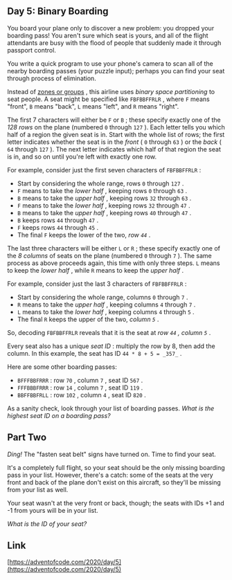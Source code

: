## Day 5: Binary Boarding

You board your plane only to discover a new problem: you dropped your boarding pass! You aren't sure which seat is yours, and all of the flight attendants are busy with the flood of people that suddenly made it through passport control.

You write a quick program to use your phone's camera to scan all of the nearby boarding passes (your puzzle input); perhaps you can find your seat through process of elimination.

Instead of [zones or groups](https://www.youtube.com/watch?v=oAHbLRjF0vo) , this airline uses _binary space partitioning_ to seat people. A seat might be specified like `FBFBBFFRLR` , where `F` means "front", `B` means "back", `L` means "left", and `R` means "right".

The first 7 characters will either be `F` or `B` ; these specify exactly one of the _128 rows_ on the plane (numbered `0` through `127` ). Each letter tells you which half of a region the given seat is in. Start with the whole list of rows; the first letter indicates whether the seat is in the _front_ ( `0` through `63` ) or the _back_ ( `64` through `127` ). The next letter indicates which half of that region the seat is in, and so on until you're left with exactly one row.

For example, consider just the first seven characters of `FBFBBFFRLR` :

- Start by considering the whole range, rows `0` through `127` .
- `F` means to take the _lower half_ , keeping rows `0` through `63` .
- `B` means to take the _upper half_ , keeping rows `32` through `63` .
- `F` means to take the _lower half_ , keeping rows `32` through `47` .
- `B` means to take the _upper half_ , keeping rows `40` through `47` .
- `B` keeps rows `44` through `47` .
- `F` keeps rows `44` through `45` .
- The final `F` keeps the lower of the two, _row `44`_ .

The last three characters will be either `L` or `R` ; these specify exactly one of the _8 columns_ of seats on the plane (numbered `0` through `7` ). The same process as above proceeds again, this time with only three steps. `L` means to keep the _lower half_ , while `R` means to keep the _upper half_ .

For example, consider just the last 3 characters of `FBFBBFFRLR` :

- Start by considering the whole range, columns `0` through `7` .
- `R` means to take the _upper half_ , keeping columns `4` through `7` .
- `L` means to take the _lower half_ , keeping columns `4` through `5` .
- The final `R` keeps the upper of the two, _column `5`_ .

So, decoding `FBFBBFFRLR` reveals that it is the seat at _row `44` , column `5`_ .

Every seat also has a unique _seat ID_ : multiply the row by 8, then add the column. In this example, the seat has ID `44 * 8 + 5 = _357_` .

Here are some other boarding passes:

- `BFFFBBFRRR` : row `70` , column `7` , seat ID `567` .
- `FFFBBBFRRR` : row `14` , column `7` , seat ID `119` .
- `BBFFBBFRLL` : row `102` , column `4` , seat ID `820` .

As a sanity check, look through your list of boarding passes. _What is the highest seat ID on a boarding pass?_

## Part Two

_Ding!_ The "fasten seat belt" signs have turned on. Time to find your seat.

It's a completely full flight, so your seat should be the only missing boarding pass in your list. However, there's a catch: some of the seats at the very front and back of the plane don't exist on this aircraft, so they'll be missing from your list as well.

Your seat wasn't at the very front or back, though; the seats with IDs +1 and -1 from yours will be in your list.

_What is the ID of your seat?_

## Link

[https://adventofcode.com/2020/day/5](https://adventofcode.com/2020/day/5)

